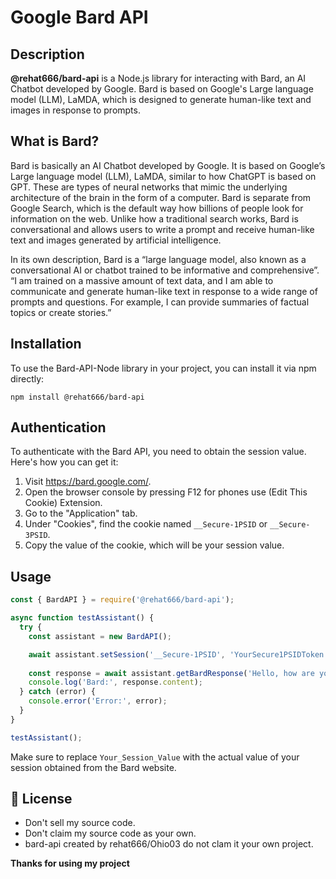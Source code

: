 # Google Bard API

## Description
**@rehat666/bard-api** is a Node.js library for interacting with Bard, an AI Chatbot developed by Google. Bard is based on Google's Large language model (LLM), LaMDA, which is designed to generate human-like text and images in response to prompts.

## What is Bard?
Bard is basically an AI Chatbot developed by Google. It is based on Google’s Large language model (LLM), LaMDA, similar to how ChatGPT is based on GPT. These are types of neural networks that mimic the underlying architecture of the brain in the form of a computer. Bard is separate from Google Search, which is the default way how billions of people look for information on the web. Unlike how a traditional search works, Bard is conversational and allows users to write a prompt and receive human-like text and images generated by artificial intelligence.

In its own description, Bard is a “large language model, also known as a conversational AI or chatbot trained to be informative and comprehensive”. “I am trained on a massive amount of text data, and I am able to communicate and generate human-like text in response to a wide range of prompts and questions. For example, I can provide summaries of factual topics or create stories.”

## Installation

To use the Bard-API-Node library in your project, you can install it via npm directly:
```
npm install @rehat666/bard-api
```
## Authentication
To authenticate with the Bard API, you need to obtain the session value. Here's how you can get it:

1. Visit https://bard.google.com/.
2. Open the browser console by pressing F12 for phones use (Edit This Cookie) Extension.
3. Go to the "Application" tab.
4. Under "Cookies", find the cookie named `__Secure-1PSID` or `__Secure-3PSID`.
5. Copy the value of the cookie, which will be your session value.

## Usage

```javascript
const { BardAPI } = require('@rehat666/bard-api');

async function testAssistant() {
  try {
    const assistant = new BardAPI();

    await assistant.setSession('__Secure-1PSID', 'YourSecure1PSIDToken');
    
    const response = await assistant.getBardResponse('Hello, how are you?');
    console.log('Bard:', response.content);
  } catch (error) {
    console.error('Error:', error);
  }
}

testAssistant();
```
Make sure to replace `Your_Session_Value` with the actual value of your session obtained from the Bard website.

## 📜 **License**
- Don't sell my source code.
- Don't claim my source code as your own.
- bard-api created by rehat666/Ohio03 do not clam it your own project.

**Thanks for using my project**
